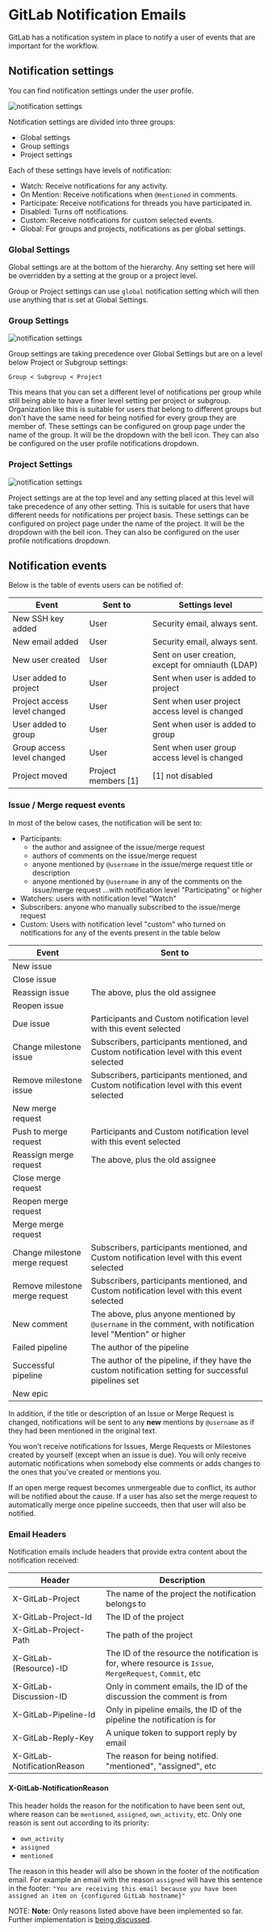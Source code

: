 # GitLab Notification Emails

GitLab has a notification system in place to notify a user of events that are important for the workflow.

## Notification settings

You can find notification settings under the user profile.

![notification settings](img/notification_global_settings.png)

Notification settings are divided into three groups:

- Global settings
- Group settings
- Project settings

Each of these settings have levels of notification:

- Watch: Receive notifications for any activity.
- On Mention: Receive notifications when `@mentioned` in comments.
- Participate: Receive notifications for threads you have participated in.
- Disabled: Turns off notifications.
- Custom: Receive notifications for custom selected events.
- Global: For groups and projects, notifications as per global settings.

### Global Settings

Global settings are at the bottom of the hierarchy.
Any setting set here will be overridden by a setting at the group or a project level.

Group or Project settings can use `global` notification setting which will then use
anything that is set at Global Settings.

### Group Settings

![notification settings](img/notification_group_settings.png)

Group settings are taking precedence over Global Settings but are on a level below Project or Subgroup settings:

```
Group < Subgroup < Project
```

This means that you can set a different level of notifications per group while still being able
to have a finer level setting per project or subgroup.
Organization like this is suitable for users that belong to different groups but don't have the
same need for being notified for every group they are member of.
These settings can be configured on group page under the name of the group. It will be the dropdown with the bell icon. They can also be configured on the user profile notifications dropdown.

### Project Settings

![notification settings](img/notification_project_settings.png)

Project settings are at the top level and any setting placed at this level will take precedence of any
other setting.
This is suitable for users that have different needs for notifications per project basis.
These settings can be configured on project page under the name of the project. It will be the dropdown with the bell icon. They can also be configured on the user profile notifications dropdown.

## Notification events

Below is the table of events users can be notified of:

| Event                        | Sent to                                                           | Settings level               |
|------------------------------|-------------------------------------------------------------------|------------------------------|
| New SSH key added            | User                                                              | Security email, always sent. |
| New email added              | User                                                              | Security email, always sent. |
| New user created             | User                                                              | Sent on user creation, except for omniauth (LDAP)|
| User added to project        | User                                                              | Sent when user is added to project |
| Project access level changed | User                                                              | Sent when user project access level is changed |
| User added to group          | User                                                              | Sent when user is added to group |
| Group access level changed   | User                                                              | Sent when user group access level is changed |
| Project moved                | Project members [1]                                               | [1] not disabled |

### Issue / Merge request events

In most of the below cases, the notification will be sent to:

- Participants:
  - the author and assignee of the issue/merge request
  - authors of comments on the issue/merge request
  - anyone mentioned by `@username` in the issue/merge request title or description
  - anyone mentioned by `@username` in any of the comments on the issue/merge request
     ...with notification level "Participating" or higher
- Watchers: users with notification level "Watch"
- Subscribers: anyone who manually subscribed to the issue/merge request
- Custom: Users with notification level "custom" who turned on notifications for any of the events present in the table below

| Event                  | Sent to |
|------------------------|---------|
| New issue              | |
| Close issue            | |
| Reassign issue         | The above, plus the old assignee |
| Reopen issue           | |
| Due issue              | Participants and Custom notification level with this event selected |
| Change milestone issue | Subscribers, participants mentioned, and Custom notification level with this event selected |
| Remove milestone issue | Subscribers, participants mentioned, and Custom notification level with this event selected |
| New merge request      | |
| Push to merge request  | Participants and Custom notification level with this event selected |
| Reassign merge request | The above, plus the old assignee |
| Close merge request    | |
| Reopen merge request   | |
| Merge merge request    | |
| Change milestone merge request | Subscribers, participants mentioned, and Custom notification level with this event selected |
| Remove milestone merge request | Subscribers, participants mentioned, and Custom notification level with this event selected |
| New comment            | The above, plus anyone mentioned by `@username` in the comment, with notification level "Mention" or higher |
| Failed pipeline        | The author of the pipeline |
| Successful pipeline    | The author of the pipeline, if they have the custom notification setting for successful pipelines set |
| New epic               | |

In addition, if the title or description of an Issue or Merge Request is
changed, notifications will be sent to any **new** mentions by `@username` as
if they had been mentioned in the original text.

You won't receive notifications for Issues, Merge Requests or Milestones created
by yourself (except when an issue is due). You will only receive automatic
notifications when somebody else comments or adds changes to the ones that
you've created or mentions you.

If an open merge request becomes unmergeable due to conflict, its author will be notified about the cause.
If a user has also set the merge request to automatically merge once pipeline succeeds,
then that user will also be notified.

### Email Headers

Notification emails include headers that provide extra content about the notification received:

| Header                      | Description                                                             |
|-----------------------------|-------------------------------------------------------------------------|
| X-GitLab-Project            | The name of the project the notification belongs to                     |
| X-GitLab-Project-Id         | The ID of the project                                                   |
| X-GitLab-Project-Path       | The path of the project                                                 |
| X-GitLab-(Resource)-ID      | The ID of the resource the notification is for, where resource is `Issue`, `MergeRequest`, `Commit`, etc|
| X-GitLab-Discussion-ID      | Only in comment emails, the ID of the discussion the comment is from    |
| X-GitLab-Pipeline-Id        | Only in pipeline emails, the ID of the pipeline the notification is for |
| X-GitLab-Reply-Key          | A unique token to support reply by email                                |
| X-GitLab-NotificationReason | The reason for being notified. "mentioned", "assigned", etc             |

#### X-GitLab-NotificationReason

This header holds the reason for the notification to have been sent out,
where reason can be `mentioned`, `assigned`, `own_activity`, etc.
Only one reason is sent out according to its priority:

- `own_activity`
- `assigned`
- `mentioned`

The reason in this header will also be shown in the footer of the notification email. For example an email with the
reason `assigned` will have this sentence in the footer:
`"You are receiving this email because you have been assigned an item on {configured GitLab hostname}"`

NOTE: **Note:**
Only reasons listed above have been implemented so far.
Further implementation is [being discussed](https://gitlab.com/gitlab-org/gitlab-ce/issues/42062).

